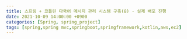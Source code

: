 ```yaml
---
title: 스프링 + 코틀린 다국어 메시지 관리 시스템 구축(8) - 실제 배포 진행
date: 2021-10-09 14:00:00 +0900
categories: [Spring, spring_project]
tags: [spring,spring mvc,springboot,springframework,kotlin,aws,ec2]
---
```


 